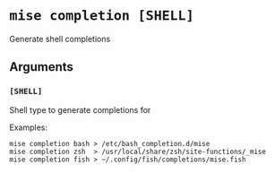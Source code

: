 # `mise completion [SHELL]`

Generate shell completions

## Arguments

### `[SHELL]`

Shell type to generate completions for

Examples:

    mise completion bash > /etc/bash_completion.d/mise
    mise completion zsh  > /usr/local/share/zsh/site-functions/_mise
    mise completion fish > ~/.config/fish/completions/mise.fish
